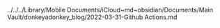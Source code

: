 ../../../Library/Mobile Documents/iCloud~md~obsidian/Documents/Main Vault/donkeyadonkey_blog/2022-03-31-Github Actions.md